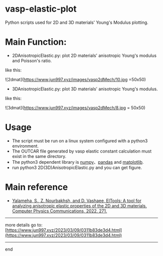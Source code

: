 # vasp-elastic-plot
Python scripts used for  2D and 3D materials' Young's Modulus plotting.

# Main Function:
- 2DAnisotropicElastic.py: plot 2D materials' anisotropic Young's modulus and Poisson's ratio.

like this:

![2dmat](https://www.jun997.xyz/images/vasp2dMech/10.jpg =50x50)

- 3DAnisotropicElastic.py: plot 3D materials' anisotropic Young's modulus.

like this:

![3dmat](https://www.jun997.xyz/images/vasp2dMech/8.jpg = 50x50)

# Usage
- The script must be run on a linux system configured with a python3 environment. 
- The OUTCAR file generated by vasp elastic constant calculation must exist in the same directory.
- The python3 dependent library is [numpy](https://numpy.org/)、[pandas](https://pandas.pydata.org/) and [matplotlib](https://matplotlib.org/).
- run python3 2D(3D)AnisotropicElastic.py and you can get figure.

# Main reference
- [Yalameha, S., Z. Nourbakhsh, and D. Vashaee, ElTools: A tool for analyzing anisotropic elastic properties of the 2D and 3D materials. Computer Physics Communications, 2022. 271.](https://www.sciencedirect.com/science/article/abs/pii/S0010465521003076)

---

more details go to:  [https://www.jun997.xyz/2023/03/09/0311b83de3d4.html](https://www.jun997.xyz/2023/03/09/0311b83de3d4.html) 

---


end
